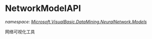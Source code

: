 ﻿# NetworkModelAPI
_namespace: <a href="#" onClick="load('/docs/Microsoft.VisualBasic.DataMining.NeuralNetwork.Models/index.md')">Microsoft.VisualBasic.DataMining.NeuralNetwork.Models</a>_

网络可视化工具




